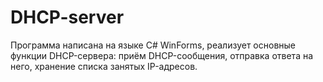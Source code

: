 # DHCP-server
Программа написана на языке C# WinForms, реализует основные функции DHCP-сервера: приём DHCP-сообщения, отправка ответа на него, хранение списка занятых IP-адресов.
